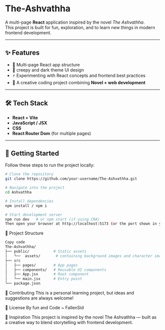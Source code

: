 # The-Ashvathha

A multi-page **React** application inspired by the novel *The Ashvathha*.  
This project is built for fun, exploration, and to learn new things in modern frontend development.

---

## ✨ Features

- 📖 Multi-page React app structure  
- 🎨 creepy and dark theme UI design  
- ⚡ Experimenting with React concepts and frontend best practices  
- 🌱 A creative coding project combining **Novel + web development**  

---

## 🛠️ Tech Stack

- **React + Vite** 
- **JavaScript / JSX**  
- **CSS**  
- **React Router Dom** (for multiple pages)  

---

## 🚀 Getting Started

Follow these steps to run the project locally:

```bash
# Clone the repository
git clone https://github.com/your-username/The-Ashvathha.git

# Navigate into the project
cd Ashvathha

# Install dependencies
npm install / npm i

# Start development server
npm run dev   # or npm start (if using CRA)
Then open your browser at http://localhost:5173 (or the port shown in your terminal).
```
📂 Project Structure
```bash
Copy code
The-Ashvathha/
├── public/           # Static assets
│   └──  assets/       # containing background images and character imagess
├── src
│   ├── pages/        # App pages
│   ├── components/   # Reusable UI components
│   ├── App.jsx       # Root component
│   └── main.jsx      # Entry point
└── package.json
```

🤝 Contributing
This is a personal learning project, but ideas and suggestions are always welcome!

📜 License
By fun and Code ~ FallenSid

🌿 Inspiration
This project is inspired by the novel The Ashvathha — built as a creative way to blend storytelling with frontend development.
